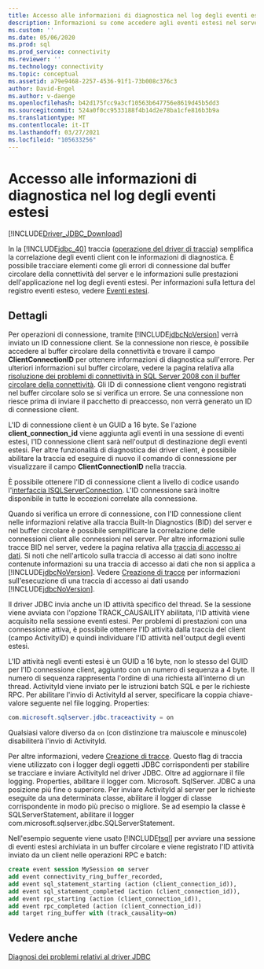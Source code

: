 ```yaml
---
title: Accesso alle informazioni di diagnostica nel log degli eventi estesi
description: Informazioni su come accedere agli eventi estesi nel server correlati a eventi da Microsoft JDBC Driver per SQL Server.
ms.custom: ''
ms.date: 05/06/2020
ms.prod: sql
ms.prod_service: connectivity
ms.reviewer: ''
ms.technology: connectivity
ms.topic: conceptual
ms.assetid: a79e9468-2257-4536-91f1-73b008c376c3
author: David-Engel
ms.author: v-daenge
ms.openlocfilehash: b42d175fcc9a3cf10563b647756e8619d45b5dd3
ms.sourcegitcommit: 524a0f0cc9533188f4b14d2e78ba1cfe816b3b9a
ms.translationtype: MT
ms.contentlocale: it-IT
ms.lasthandoff: 03/27/2021
ms.locfileid: "105633256"
---
```

# <a name="accessing-diagnostic-information-in-the-extended-events-log"></a>Accesso alle informazioni di diagnostica nel log degli eventi estesi

[!INCLUDE[Driver_JDBC_Download](../../includes/driver_jdbc_download.md)]

In la [!INCLUDE[jdbc_40](../../includes/jdbc_40_md.md)] traccia ([operazione del driver di traccia](tracing-driver-operation.md)) semplifica la correlazione degli eventi client con le informazioni di diagnostica. È possibile tracciare elementi come gli errori di connessione dal buffer circolare della connettività del server e le informazioni sulle prestazioni dell'applicazione nel log degli eventi estesi. Per informazioni sulla lettura del registro eventi esteso, vedere [Eventi estesi](../../relational-databases/extended-events/extended-events.md).

## <a name="details"></a>Dettagli

Per operazioni di connessione, tramite [!INCLUDE[jdbcNoVersion](../../includes/jdbcnoversion_md.md)] verrà inviato un ID connessione client. Se la connessione non riesce, è possibile accedere al buffer circolare della connettività e trovare il campo **ClientConnectionID** per ottenere informazioni di diagnostica sull'errore. Per ulteriori informazioni sul buffer circolare, vedere la pagina relativa alla [risoluzione dei problemi di connettività in SQL Server 2008 con il buffer circolare della connettività](/archive/blogs/sql_protocols/connectivity-troubleshooting-in-sql-server-2008-with-the-connectivity-ring-buffer). Gli ID di connessione client vengono registrati nel buffer circolare solo se si verifica un errore. Se una connessione non riesce prima di inviare il pacchetto di preaccesso, non verrà generato un ID di connessione client.

L'ID di connessione client è un GUID a 16 byte. Se l'azione **client_connection_id** viene aggiunta agli eventi in una sessione di eventi estesi, l'ID connessione client sarà nell'output di destinazione degli eventi estesi. Per altre funzionalità di diagnostica dei driver client, è possibile abilitare la traccia ed eseguire di nuovo il comando di connessione per visualizzare il campo **ClientConnectionID** nella traccia.

È possibile ottenere l'ID di connessione client a livello di codice usando l'[interfaccia ISQLServerConnection](reference/isqlserverconnection-interface.md). L'ID connessione sarà inoltre disponibile in tutte le eccezioni correlate alla connessione.

Quando si verifica un errore di connessione, con l'ID connessione client nelle informazioni relative alla traccia Built-In Diagnostics (BID) del server e nel buffer circolare è possibile semplificare la correlazione delle connessioni client alle connessioni nel server. Per altre informazioni sulle tracce BID nel server, vedere la pagina relativa alla [traccia di accesso ai dati](/previous-versions/sql/sql-server-2008/cc765421(v=sql.100)). Si noti che nell'articolo sulla traccia di accesso ai dati sono inoltre contenute informazioni su una traccia di accesso ai dati che non si applica a [!INCLUDE[jdbcNoVersion](../../includes/jdbcnoversion_md.md)]. Vedere [Creazione di tracce](tracing-driver-operation.md) per informazioni sull'esecuzione di una traccia di accesso ai dati usando [!INCLUDE[jdbcNoVersion](../../includes/jdbcnoversion_md.md)].

Il driver JDBC invia anche un ID attività specifico del thread. Se la sessione viene avviata con l'opzione TRACK_CAUSAILITY abilitata, l'ID attività viene acquisito nella sessione eventi estesi. Per problemi di prestazioni con una connessione attiva, è possibile ottenere l'ID attività dalla traccia del client (campo ActivityID) e quindi individuare l'ID attività nell'output degli eventi estesi.

L'ID attività negli eventi estesi è un GUID a 16 byte, non lo stesso del GUID per l'ID connessione client, aggiunto con un numero di sequenza a 4 byte. Il numero di sequenza rappresenta l'ordine di una richiesta all'interno di un thread. ActivityId viene inviato per le istruzioni batch SQL e per le richieste RPC. Per abilitare l'invio di ActivityId al server, specificare la coppia chiave-valore seguente nel file logging. Properties:

```java
com.microsoft.sqlserver.jdbc.traceactivity = on
```

Qualsiasi valore diverso da `on` (con distinzione tra maiuscole e minuscole) disabiliterà l'invio di ActivityId.

Per altre informazioni, vedere [Creazione di tracce](tracing-driver-operation.md). Questo flag di traccia viene utilizzato con i logger degli oggetti JDBC corrispondenti per stabilire se tracciare e inviare ActivityId nel driver JDBC. Oltre ad aggiornare il file logging. Properties, abilitare il logger com. Microsoft. SqlServer. JDBC a una posizione più fine o superiore. Per inviare ActivityId al server per le richieste eseguite da una determinata classe, abilitare il logger di classe corrispondente in modo più preciso o migliore. Se ad esempio la classe è SQLServerStatement, abilitare il logger com.microsoft.sqlserver.jdbc.SQLServerStatement.

Nell'esempio seguente viene usato [!INCLUDE[tsql](../../includes/tsql-md.md)] per avviare una sessione di eventi estesi archiviata in un buffer circolare e viene registrato l'ID attività inviato da un client nelle operazioni RPC e batch:

```sql
create event session MySession on server
add event connectivity_ring_buffer_recorded,
add event sql_statement_starting (action (client_connection_id)),
add event sql_statement_completed (action (client_connection_id)),
add event rpc_starting (action (client_connection_id)),
add event rpc_completed (action (client_connection_id))
add target ring_buffer with (track_causality=on)
```

## <a name="see-also"></a>Vedere anche

[Diagnosi dei problemi relativi al driver JDBC](diagnosing-problems-with-the-jdbc-driver.md)
